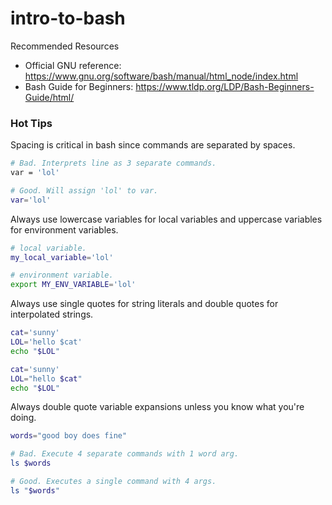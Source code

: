 # intro-to-bash

Recommended Resources
- Official GNU reference: https://www.gnu.org/software/bash/manual/html_node/index.html
- Bash Guide for Beginners: https://www.tldp.org/LDP/Bash-Beginners-Guide/html/

### Hot Tips

Spacing is critical in bash since commands are separated by spaces.
```sh
# Bad. Interprets line as 3 separate commands.
var = 'lol'

# Good. Will assign 'lol' to var.
var='lol'
```

Always use lowercase variables for local variables and uppercase variables for environment variables.
```sh
# local variable.
my_local_variable='lol'

# environment variable.
export MY_ENV_VARIABLE='lol'
```

Always use single quotes for string literals and double quotes for interpolated strings.

```sh
cat='sunny'
LOL='hello $cat'
echo "$LOL"
```

```sh
cat='sunny'
LOL="hello $cat"
echo "$LOL"
```

Always double quote variable expansions unless you know what you're doing.
```sh
words="good boy does fine"

# Bad. Execute 4 separate commands with 1 word arg.
ls $words

# Good. Executes a single command with 4 args.
ls "$words"
```
